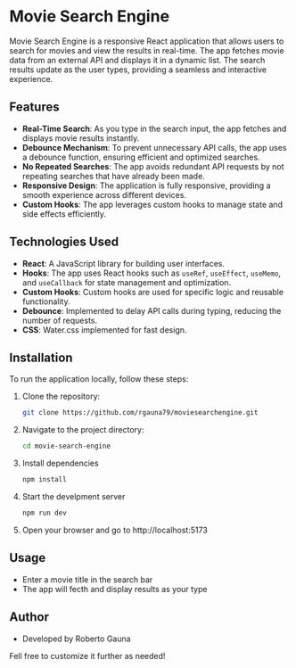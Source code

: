 # Movie Search Engine

Movie Search Engine is a responsive React application that allows users to search for movies and view the results in real-time. The app fetches movie data from an external API and displays it in a dynamic list. The search results update as the user types, providing a seamless and interactive experience.

## Features

- **Real-Time Search**: As you type in the search input, the app fetches and displays movie results instantly.
- **Debounce Mechanism**: To prevent unnecessary API calls, the app uses a debounce function, ensuring efficient and optimized searches.
- **No Repeated Searches**: The app avoids redundant API requests by not repeating searches that have already been made.
- **Responsive Design**: The application is fully responsive, providing a smooth experience across different devices.
- **Custom Hooks**: The app leverages custom hooks to manage state and side effects efficiently.

## Technologies Used

- **React**: A JavaScript library for building user interfaces.
- **Hooks**: The app uses React hooks such as `useRef`, `useEffect`, `useMemo`, and `useCallback` for state management and optimization.
- **Custom Hooks**: Custom hooks are used for specific logic and reusable functionality.
- **Debounce**: Implemented to delay API calls during typing, reducing the number of requests.
- **CSS**: Water.css implemented for fast design.

## Installation

To run the application locally, follow these steps:

1. Clone the repository:
   ```bash
   git clone https://github.com/rgauna79/moviesearchengine.git

2. Navigate to the project directory:
   ```bash
   cd movie-search-engine
3. Install dependencies
    ```bash
    npm install
4. Start the develpment server
    ```bash
    npm run dev
5. Open your browser and go to http://localhost:5173

## Usage

- Enter a movie title in the search bar
- The app will fecth and display results as your type

## Author

- Developed by Roberto Gauna

Fell free to customize it further as needed!